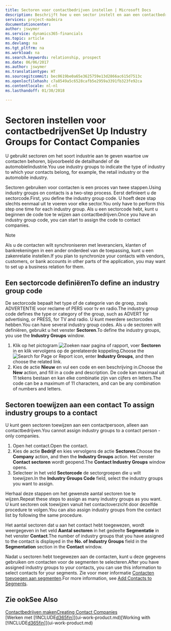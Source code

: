 ```yaml
---
title: Sectoren voor contactbedrijven instellen | Microsoft Docs
description: Beschrijft hoe u een sector instelt en aan een contactbedrijf toewijst, bijvoorbeeld de detailhandel of de auto-industrie.
services: project-madeira
documentationcenter: 
author: jswymer
ms.service: dynamics365-financials
ms.topic: article
ms.devlang: na
ms.tgt_pltfrm: na
ms.workload: na
ms.search.keywords: relationship, prospect
ms.date: 06/06/2017
ms.author: jswymer
ms.translationtype: HT
ms.sourcegitcommit: bec0619be0a65e3625759e13d2866ac615d7513c
ms.openlocfilehash: c7a8549a5c6528cafb5e2959a3391fb323fe92ca
ms.contentlocale: nl-nl
ms.lasthandoff: 01/30/2018

---
```

# <a name="set-up-industry-groups-for-contact-companies"></a><span data-ttu-id="4d39a-103">Sectoren instellen voor contactbedrijven</span><span class="sxs-lookup"><span data-stu-id="4d39a-103">Set Up Industry Groups for Contact Companies</span></span>
<span data-ttu-id="4d39a-104">U gebruikt sectoren om het soort industrie aan te geven waartoe uw contacten behoren, bijvoorbeeld de detailhandel of de automobielindustrie.</span><span class="sxs-lookup"><span data-stu-id="4d39a-104">You use industry groups to indicate the type of industry to which your contacts belong, for example, the retail industry or the automobile industry.</span></span>

<span data-ttu-id="4d39a-105">Sectoren gebruiken voor contacten is een proces van twee stappen.</span><span class="sxs-lookup"><span data-stu-id="4d39a-105">Using industry groups on contacts is a two-step process.</span></span> <span data-ttu-id="4d39a-106">Eerst definieert u de sectorcode.</span><span class="sxs-lookup"><span data-stu-id="4d39a-106">First, you define the industry group code.</span></span> <span data-ttu-id="4d39a-107">U hoeft deze stap slechts eenmaal uit te voeren voor elke sector.</span><span class="sxs-lookup"><span data-stu-id="4d39a-107">You only have to perform this step one time for each industry group.</span></span> <span data-ttu-id="4d39a-108">Als u een sectorcode hebt, kunt u beginnen de code toe te wijzen aan contactbedrijven.</span><span class="sxs-lookup"><span data-stu-id="4d39a-108">Once you have an industry group code, you can start to assign the code to contact companies.</span></span>

> [!NOTE]  
>   <span data-ttu-id="4d39a-109">Als u de contacten wilt synchroniseren met leveranciers, klanten of bankrekeningen in een ander onderdeel van de toepassing, kunt u een zakenrelatie instellen.</span><span class="sxs-lookup"><span data-stu-id="4d39a-109">If you plan to synchronize your contacts with vendors, customers, or bank accounts in other parts of the application, you may want to set up a business relation for them.</span></span>

## <a name="to-define-an-industry-group-code"></a><span data-ttu-id="4d39a-110">Een sectorcode definiëren</span><span class="sxs-lookup"><span data-stu-id="4d39a-110">To define an industry group code</span></span>
<span data-ttu-id="4d39a-111">De sectorcode bepaalt het type of de categorie van de groep, zoals ADVERTENTIE voor reclame of PERS voor tv en radio.</span><span class="sxs-lookup"><span data-stu-id="4d39a-111">The industry group code defines the type or category of the group, such as ADVERT for advertising, or PRESS, for TV and radio.</span></span> <span data-ttu-id="4d39a-112">U kunt meerdere sectorcodes hebben.</span><span class="sxs-lookup"><span data-stu-id="4d39a-112">You can have several industry group codes.</span></span> <span data-ttu-id="4d39a-113">Als u de sectoren wilt definiëren, gebruikt u het venster **Sectoren**.</span><span class="sxs-lookup"><span data-stu-id="4d39a-113">To define the industry groups, you use the **Industry Groups** window.</span></span>

1. <span data-ttu-id="4d39a-114">Klik op het pictogram ![Zoeken naar pagina of rapport](media/ui-search/search_small.png "pictogram Zoeken naar pagina of rapport"), voer **Sectoren** in en klik vervolgens op de gerelateerde koppeling.</span><span class="sxs-lookup"><span data-stu-id="4d39a-114">Choose the ![Search for Page or Report](media/ui-search/search_small.png "Search for Page or Report icon") icon, enter **Industry Groups**, and then choose the related link.</span></span>
2. <span data-ttu-id="4d39a-115">Kies de actie **Nieuw** en vul een code en een beschrijving in.</span><span class="sxs-lookup"><span data-stu-id="4d39a-115">Choose the **New** action, and fill in a code and description.</span></span> <span data-ttu-id="4d39a-116">De code kan maximaal uit 11 tekens bestaan en kan elke combinatie zijn van cijfers en letters.</span><span class="sxs-lookup"><span data-stu-id="4d39a-116">The code can be a maximum of 11 characters, and can be any combination of numbers and letters.</span></span>

## <span data-ttu-id="4d39a-117"><a name="AssignIndustryGroupContact">Sectoren toewijzen aan een contact</a></span><span class="sxs-lookup"><span data-stu-id="4d39a-117"><a name="AssignIndustryGroupContact"></a> To assign industry groups to a contact</span></span>
<span data-ttu-id="4d39a-118">U kunt geen sectoren toewijzen aan een contactpersoon, alleen aan contactbedrijven.</span><span class="sxs-lookup"><span data-stu-id="4d39a-118">You cannot assign industry groups to a contact person - only companies.</span></span>

1. <span data-ttu-id="4d39a-119">Open het contact.</span><span class="sxs-lookup"><span data-stu-id="4d39a-119">Open the contact.</span></span>
2. <span data-ttu-id="4d39a-120">Kies de actie **Bedrijf** en kies vervolgens de actie **Sectoren**.</span><span class="sxs-lookup"><span data-stu-id="4d39a-120">Choose the **Company** action, and then the **Industry Groups** action.</span></span> <span data-ttu-id="4d39a-121">Het venster **Contact sectoren** wordt geopend.</span><span class="sxs-lookup"><span data-stu-id="4d39a-121">The **Contact Industry Groups** window opens.</span></span>
3. <span data-ttu-id="4d39a-122">Selecteer in het veld **Sectorcode** de sectorgroepen die u wilt toewijzen.</span><span class="sxs-lookup"><span data-stu-id="4d39a-122">In the **Industry Groups Code** field, select the industry groups you want to assign.</span></span>

<span data-ttu-id="4d39a-123">Herhaal deze stappen om het gewenste aantal sectoren toe te wijzen.</span><span class="sxs-lookup"><span data-stu-id="4d39a-123">Repeat these steps to assign as many industry groups as you want.</span></span> <span data-ttu-id="4d39a-124">U kunt sectoren ook toewijzen vanuit het contactoverzicht door dezelfde procedure te volgen.</span><span class="sxs-lookup"><span data-stu-id="4d39a-124">You can also assign industry groups from the contact list by following the same procedure.</span></span>

<span data-ttu-id="4d39a-125">Het aantal sectoren dat u aan het contact hebt toegewezen, wordt weergegeven in het veld **Aantal sectoren** in het gedeelte **Segmentatie** in het venster **Contact**.</span><span class="sxs-lookup"><span data-stu-id="4d39a-125">The number of industry groups that you have assigned to the contact is displayed in the **No. of Industry Groups** field in the **Segmentation** section in the **Contact** window.</span></span>

<span data-ttu-id="4d39a-126">Nadat u sectoren hebt toegewezen aan de contacten, kunt u deze gegevens gebruiken om contacten voor de segmenten te selecteren.</span><span class="sxs-lookup"><span data-stu-id="4d39a-126">After you have assigned industry groups to your contacts, you can use this information to select contacts for your segments.</span></span> <span data-ttu-id="4d39a-127">Zie voor meer informatie [Contacten toevoegen aan segmenten](marketing-add-contact-segment.md).</span><span class="sxs-lookup"><span data-stu-id="4d39a-127">For more information, see [Add Contacts to Segments](marketing-add-contact-segment.md).</span></span>

## <a name="see-also"></a><span data-ttu-id="4d39a-128">Zie ook</span><span class="sxs-lookup"><span data-stu-id="4d39a-128">See Also</span></span>
[<span data-ttu-id="4d39a-129">Contactbedrijven maken</span><span class="sxs-lookup"><span data-stu-id="4d39a-129">Creating Contact Companies</span></span>](marketing-create-contact-companies.md)  
<span data-ttu-id="4d39a-130">[Werken met [!INCLUDE[d365fin](includes/d365fin_md.md)]](ui-work-product.md)</span><span class="sxs-lookup"><span data-stu-id="4d39a-130">[Working with [!INCLUDE[d365fin](includes/d365fin_md.md)]](ui-work-product.md)</span></span>

